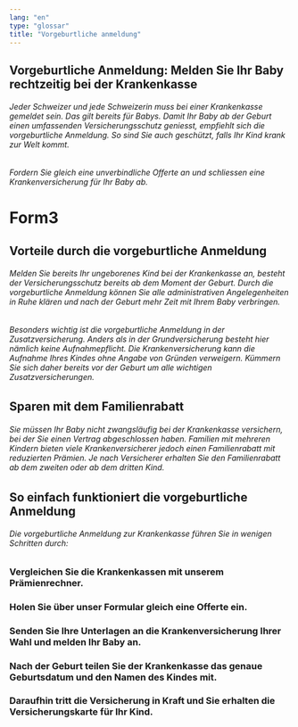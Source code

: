 ```yaml
---
lang: "en"
type: "glossar"
title: "Vorgeburtliche anmeldung"
---
```


## Vorgeburtliche Anmeldung: Melden Sie Ihr Baby rechtzeitig bei der Krankenkasse

###### Jeder Schweizer und jede Schweizerin muss bei einer Krankenkasse gemeldet sein. Das gilt bereits für Babys. Damit Ihr Baby ab der Geburt einen umfassenden Versicherungsschutz geniesst, empfiehlt sich die vorgeburtliche Anmeldung. So sind Sie auch geschützt, falls Ihr Kind krank zur Welt kommt.

###### Fordern Sie gleich eine unverbindliche Offerte an und schliessen eine Krankenversicherung für Ihr Baby ab.

# Form3

## Vorteile durch die vorgeburtliche Anmeldung

###### Melden Sie bereits Ihr ungeborenes Kind bei der Krankenkasse an, besteht der Versicherungsschutz bereits ab dem Moment der Geburt. Durch die vorgeburtliche Anmeldung können Sie alle administrativen Angelegenheiten in Ruhe klären und nach der Geburt mehr Zeit mit Ihrem Baby verbringen.

###### Besonders wichtig ist die vorgeburtliche Anmeldung in der Zusatzversicherung. Anders als in der Grundversicherung besteht hier nämlich keine Aufnahmepflicht. Die Krankenversicherung kann die Aufnahme Ihres Kindes ohne Angabe von Gründen verweigern. Kümmern Sie sich daher bereits vor der Geburt um alle wichtigen Zusatzversicherungen.

## Sparen mit dem Familienrabatt

###### Sie müssen Ihr Baby nicht zwangsläufig bei der Krankenkasse versichern, bei der Sie einen Vertrag abgeschlossen haben. Familien mit mehreren Kindern bieten viele Krankenversicherer jedoch einen Familienrabatt mit reduzierten Prämien. Je nach Versicherer erhalten Sie den Familienrabatt ab dem zweiten oder ab dem dritten Kind.

## So einfach funktioniert die vorgeburtliche Anmeldung

###### Die vorgeburtliche Anmeldung zur Krankenkasse führen Sie in wenigen Schritten durch:

### Vergleichen Sie die Krankenkassen mit unserem Prämienrechner.

### Holen Sie über unser Formular gleich eine Offerte ein.

### Senden Sie Ihre Unterlagen an die Krankenversicherung Ihrer Wahl und melden Ihr Baby an.

### Nach der Geburt teilen Sie der Krankenkasse das genaue Geburtsdatum und den Namen des Kindes mit.

### Daraufhin tritt die Versicherung in Kraft und Sie erhalten die Versicherungskarte für Ihr Kind.
